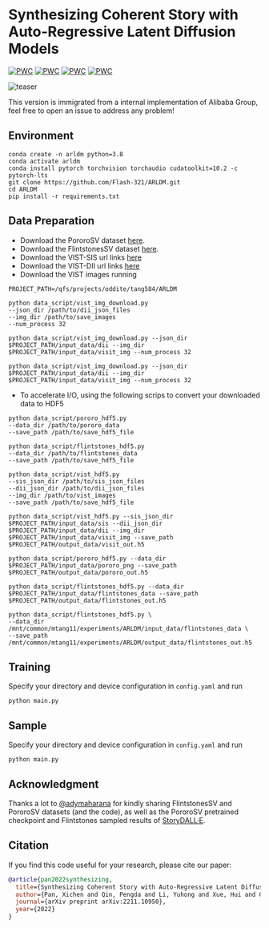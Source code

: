 # Synthesizing Coherent Story with Auto-Regressive Latent Diffusion Models

[![PWC](https://img.shields.io/endpoint.svg?url=https://paperswithcode.com/badge/synthesizing-coherent-story-with-auto/story-visualization-on-pororo)](https://paperswithcode.com/sota/story-visualization-on-pororo?p=synthesizing-coherent-story-with-auto) [![PWC](https://img.shields.io/endpoint.svg?url=https://paperswithcode.com/badge/synthesizing-coherent-story-with-auto/story-continuation-on-pororosv)](https://paperswithcode.com/sota/story-continuation-on-pororosv?p=synthesizing-coherent-story-with-auto) [![PWC](https://img.shields.io/endpoint.svg?url=https://paperswithcode.com/badge/synthesizing-coherent-story-with-auto/story-continuation-on-flintstonessv)](https://paperswithcode.com/sota/story-continuation-on-flintstonessv?p=synthesizing-coherent-story-with-auto) [![PWC](https://img.shields.io/endpoint.svg?url=https://paperswithcode.com/badge/synthesizing-coherent-story-with-auto/story-continuation-on-vist)](https://paperswithcode.com/sota/story-continuation-on-vist?p=synthesizing-coherent-story-with-auto)

![teaser](assets/teaser.png)

This version is immigrated from a internal implementation of Alibaba Group, feel free to open an issue to address any problem!

## Environment
```shell
conda create -n arldm python=3.8
conda activate arldm
conda install pytorch torchvision torchaudio cudatoolkit=10.2 -c pytorch-lts
git clone https://github.com/Flash-321/ARLDM.git
cd ARLDM
pip install -r requirements.txt
```

## Data Preparation
* Download the PororoSV dataset [here](https://drive.google.com/file/d/11Io1_BufAayJ1BpdxxV2uJUvCcirbrNc/view?usp=sharing).
* Download the FlintstonesSV dataset [here](https://drive.google.com/file/d/1kG4esNwabJQPWqadSDaugrlF4dRaV33_/view?usp=sharing).
* Download the VIST-SIS url links [here](https://visionandlanguage.net/VIST/json_files/story-in-sequence/SIS-with-labels.tar.gz)
* Download the VIST-DII url links [here](https://visionandlanguage.net/VIST/json_files/description-in-isolation/DII-with-labels.tar.gz)
* Download the VIST images running
```shell
PROJECT_PATH=/qfs/projects/oddite/tang584/ARLDM

python data_script/vist_img_download.py
--json_dir /path/to/dii_json_files
--img_dir /path/to/save_images
--num_process 32

python data_script/vist_img_download.py --json_dir $PROJECT_PATH/input_data/dii --img_dir $PROJECT_PATH/input_data/visit_img --num_process 32

python data_script/vist_img_download.py --json_dir $PROJECT_PATH/input_data/dii --img_dir $PROJECT_PATH/input_data/visit_img --num_process 32
```
* To accelerate I/O, using the following scrips to convert your downloaded data to HDF5
```shell
python data_script/pororo_hdf5.py
--data_dir /path/to/pororo_data
--save_path /path/to/save_hdf5_file

python data_script/flintstones_hdf5.py
--data_dir /path/to/flintstones_data
--save_path /path/to/save_hdf5_file

python data_script/vist_hdf5.py
--sis_json_dir /path/to/sis_json_files
--dii_json_dir /path/to/dii_json_files
--img_dir /path/to/vist_images
--save_path /path/to/save_hdf5_file

python data_script/vist_hdf5.py --sis_json_dir $PROJECT_PATH/input_data/sis --dii_json_dir $PROJECT_PATH/input_data/dii --img_dir $PROJECT_PATH/input_data/visit_img --save_path $PROJECT_PATH/output_data/visit_out.h5

python data_script/pororo_hdf5.py --data_dir $PROJECT_PATH/input_data/pororo_png --save_path $PROJECT_PATH/output_data/pororo_out.h5

python data_script/flintstones_hdf5.py --data_dir $PROJECT_PATH/input_data/flintstones_data --save_path $PROJECT_PATH/output_data/flintstones_out.h5

python data_script/flintstones_hdf5.py \
--data_dir /mnt/common/mtang11/experiments/ARLDM/input_data/flintstones_data \
--save_path /mnt/common/mtang11/experiments/ARLDM/output_data/flintstones_out.h5
 ```

## Training
Specify your directory and device configuration in `config.yaml` and run
```shell
python main.py
```
## Sample
Specify your directory and device configuration in `config.yaml` and run
```shell
python main.py
```

## Acknowledgment
Thanks a lot to [@adymaharana](https://github.com/adymaharana) for kindly sharing FlintstonesSV and PororoSV datasets (and the code), as well as the PororoSV pretrained checkpoint and Flintstones sampled results of [StoryDALL·E](https://github.com/adymaharana/storydalle).

## Citation
If you find this code useful for your research, please cite our paper:
```bibtex
@article{pan2022synthesizing,
  title={Synthesizing Coherent Story with Auto-Regressive Latent Diffusion Models},
  author={Pan, Xichen and Qin, Pengda and Li, Yuhong and Xue, Hui and Chen, Wenhu},
  journal={arXiv preprint arXiv:2211.10950},
  year={2022}
}
```
